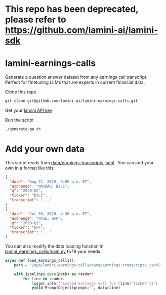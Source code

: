 # This repo has been deprecated, please refer to https://github.com/lamini-ai/lamini-sdk

# lamini-earnings-calls

Generate a question answer dataset from any earnings call transcript.  Perfect for finetuning LLMs that are experts in current financial data.

Clone this repo

```bash
git clone git@github.com:lamini-ai/lamini-earnings-calls.git
```

Get your [lamini API key](https://app.lamini.ai/account)

Run the script

```bash
./generate-qa.sh
```

# Add your own data

This script reads from [data/earnings-transcripts.jsonl](data/earnings-transcripts.jsonl) .  You can add your own in a format like this:

```json
{
  "date": "Aug 27, 2020, 9:00 p.m. ET",
  "exchange": "NASDAQ: BILI",
  "q": "2020-Q2",
  "ticker": "BILI",
  "transcript": "..."
}
{
  "date": "Jul 30, 2020, 4:30 p.m. ET",
  "exchange": "NYSE: GFF",
  "q": "2020-Q3",
  "ticker": "GFF",
  "transcript": "..."
}
```

You can also modify the data loading function in [lamini_earnings_calls/main.py](lamini_earnings_calls/main.py) to fit your needs:

```python
async def load_earnings_calls():
    path = "/app/lamini-earnings-calls/data/earnings-transcripts.jsonl"

    with jsonlines.open(path) as reader:
        for line in reader:
            logger.info(f"Loaded earnings call for {line['ticker']}")
            yield PromptObject(prompt="", data=line)
```

